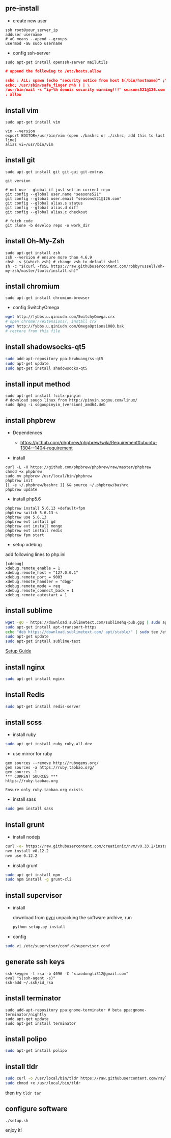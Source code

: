## pre-install
- create new user

```shell
ssh root@your_server_ip
adduser username
# aG means --apend --groups
usermod -aG sudo username 
```

- config ssh-server

```shell
sudo apt-get install openssh-server mailutils
```    
```json
# append the following to /etc/hosts.allow

sshd : ALL: spawn (echo "security notice from host $(/bin/hostname)" ;\
echo; /usr/sbin/safe_finger @%h ) | \
/usr/bin/mail -s "ip-%h dennis security warning!!!" seasons521@126.com \
: allow

```
## install vim
```shell
sudo apt-get install vim

vim --version
export EDITOR=/usr/bin/vim (open ./bashrc or ./zshrc, add this to last line)
alias vi=/usr/bin/vim
```
    
## install git
```shell
sudo apt-get install git git-gui git-extras

git version

# not use --global if just set in current repo
git config --global user.name "seasons521"
git config --global user.email "seasons521@126.com"
git config --global alias.s status
git config --global alias.d diff
git config --global alias.c checkout

# fetch code
git clone -b develop repo -o work_dir
```

## install Oh-My-Zsh
```shell
sudo apt-get install zsh
zsh --version # ensure more than 4.6.9
chsh -s $(which zsh) # change zsh to default shell
sh -c "$(curl -fsSL https://raw.githubusercontent.com/robbyrussell/oh-my-zsh/master/tools/install.sh)"
```
    
## install chromium

```shell
sudo apt-get install chromium-browser
```
- config SwitchyOmega

```sh
wget http://fybbs.u.qiniudn.com/SwitchyOmega.crx
# open chrome://extensions/, install crx
wget http://fybbs.u.qiniudn.com/OmegaOptions1080.bak
# restore from this file
```
## install shadowsocks-qt5

```sh
sudo add-apt-repository ppa:hzwhuang/ss-qt5
sudo apt-get update
sudo apt-get install shadowsocks-qt5
```
## install input method

```shell
sudo apt-get install fcitx-pinyin
# download sougo linux from http://pinyin.sogou.com/linux/
sudo dpkg -i sogoupinyin_(version)_amd64.deb
```
## install phpbrew

- Dependences
    - https://github.com/phpbrew/phpbrew/wiki/Requirement#ubuntu-1304--1404-requirement

- install
```
curl -L -O https://github.com/phpbrew/phpbrew/raw/master/phpbrew
chmod +x phpbrew
sudo mv phpbrew /usr/local/bin/phpbrew
phpbrew init
[[ -e ~/.phpbrew/bashrc ]] && source ~/.phpbrew/bashrc
phpbrew update
```

- install php5.6
```
phpbrew install 5.6.13 +default+fpm
phpbrew switch 5.6.13-s
phpbrew use 5.6.13
phpbrew ext install gd
phpbrew ext install mongo
phpbrew ext install redis
phpbrew fpm start
```

- setup xdebug

add following lines to php.ini
```
[xdebug]
xdebug.remote_enable = 1
xdebug.remote_host = "127.0.0.1"
xdebug.remote_port = 9003
xdebug.remote_handler = "dbgp"
xdebug.remote_mode = req
xdebug.remote_connect_back = 1
xdebug.remote_autostart = 1
```
## install sublime

```sh
wget -qO - https://download.sublimetext.com/sublimehq-pub.gpg | sudo apt-key add -
sudo apt-get install apt-transport-https
echo "deb https://download.sublimetext.com/ apt/stable/" | sudo tee /etc/apt/sources.list.d/sublime-text.list
sudo apt-get update
sudo apt-get install sublime-text
```
[Setup Guide](https://github.com/sindresorhus/editorconfig-sublime#readme)

## install nginx

```sh
sudo apt-get install nginx
```
## install Redis

```sh
sudo apt-get install redis-server
```

## install scss

- install ruby
```sh
sudo apt-get install ruby ruby-all-dev
```
- use mirror for ruby

```
gem sources --remove http://rubygems.org/
gem sources -a https://ruby.taobao.org/
gem sources -l
*** CURRENT SOURCES ***
https://ruby.taobao.org

Ensure only ruby.taobao.org exists
```

- install sass
```sh
sudo gem install sass
```

## install grunt

- install nodejs
```sh
curl -o- https://raw.githubusercontent.com/creationix/nvm/v0.33.2/install.sh | bash
nvm install v0.12.2
nvm use 0.12.2
```

- install grunt
```sh
sudo apt-get install npm
sudo npm install -g grunt-cli
```
## install supervisor

- install

  download from [pypi](https://pypi.python.org/pypi/supervisor)
  unpacking the software archive, run 
  
  ```sh
  python setup.py install
  ```
  
- config

```sh
sudo vi /etc/supervisor/conf.d/supervisor.conf
```

## generate ssh keys
```shell
ssh-keygen -t rsa -b 4096 -C "xiaodongli312@gmail.com"
eval "$(ssh-agent -s)"
ssh-add ~/.ssh/id_rsa
```
## install terminator

```shell
sudo add-apt-repository ppa:gnome-terminator # beta ppa:gnome-terminator/nightly
sudo apt-get update
sudo apt-get install terminator
```
## install polipo

```sh
sudo apt-get install polipo
```
## install tldr

```sh
sudo curl -o /usr/local/bin/tldr https://raw.githubusercontent.com/raylee/tldr/master/tldr
sudo chmod +x /usr/local/bin/tldr
```
then try `tldr tar`

## configure software

```shell
./setup.sh
```

enjoy it!

